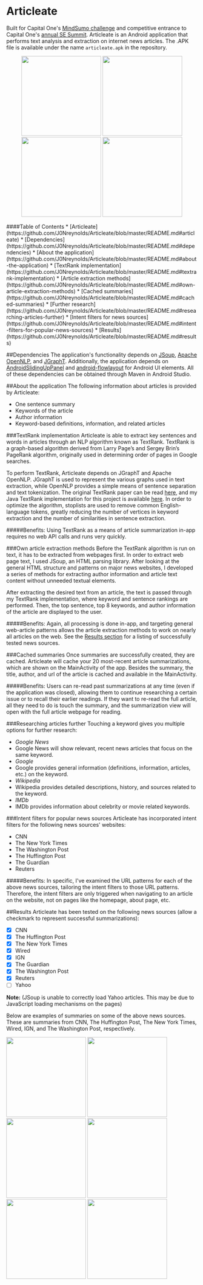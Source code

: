 # Articleate
Built for Capital One's [MindSumo challenge](https://www.mindsumo.com/contests/565) and competitive entrance to Capital One's [annual SE Summit](https://www.youtube.com/watch?v=c5efHTl40dE). Articleate is an Android application that performs text analysis and extraction on internet news articles. The .APK file is available under the name `articleate.apk` in the repository.

<p align="center">
  <img  src="https://raw.githubusercontent.com/J0Nreynolds/Articleate/master/Screenshots/Screenshot_2016-03-28-23-51-11.png" width="210" />

  <img  src="https://raw.githubusercontent.com/J0Nreynolds/Articleate/master/Screenshots/Screenshot_2016-03-27-17-24-46.png" width="210" />

  <img  src="https://raw.githubusercontent.com/J0Nreynolds/Articleate/master/Screenshots/Screenshot_2016-03-27-17-24-53.png" width="210" />


  <img  src="https://github.com/J0Nreynolds/Articleate/blob/master/Screenshots/Screenshot_2016-03-27-18-23-19.png" width="210" />
</p>
####Table of Contents
* [Articleate](https://github.com/J0Nreynolds/Articleate/blob/master/README.md#articleate)
* [Dependencies](https://github.com/J0Nreynolds/Articleate/blob/master/README.md#dependencies)
* [About the application](https://github.com/J0Nreynolds/Articleate/blob/master/README.md#about-the-application)
 * [TextRank implementation](https://github.com/J0Nreynolds/Articleate/blob/master/README.md#textrank-implementation)
 * [Article extraction methods](https://github.com/J0Nreynolds/Articleate/blob/master/README.md#own-article-extraction-methods)
 * [Cached summaries](https://github.com/J0Nreynolds/Articleate/blob/master/README.md#cached-summaries)
 * [Further research](https://github.com/J0Nreynolds/Articleate/blob/master/README.md#researching-articles-further)
 * [Intent filters for news sources](https://github.com/J0Nreynolds/Articleate/blob/master/README.md#intent-filters-for-popular-news-sources)
* [Results](https://github.com/J0Nreynolds/Articleate/blob/master/README.md#results)

##Dependencies
The application's functionality depends on [JSoup](http://jsoup.org/), [Apache OpenNLP](http://opennlp.apache.org/), and [JGraphT](http://jgrapht.org/).
Additionally, the application depends on [AndroidSlidingUpPanel](https://github.com/umano/AndroidSlidingUpPanel) and [android-flowlayout](https://github.com/ApmeM/android-flowlayout) for Android UI elements. All of these dependencies can be obtained through Maven in Android Studio.

##About the application
The following information about articles is provided by
Articleate:

* One sentence summary
* Keywords of the article
* Author information
* Keyword-based definitions, information, and
related articles

###TextRank implementation
Articleate is able to extract key sentences and words in
articles through an NLP algorithm known as TextRank. TextRank is a graph-based
algorithm derived from Larry Page’s and Sergey Brin’s PageRank algorithm,
originally used in determining order of pages in Google searches.

To perform TextRank, Articleate depends on JGraphT and Apache OpenNLP. JGraphT is used to represent the various graphs used in text extraction, while OpenNLP provides a simple means of sentence separation and text tokenization. The original TextRank paper can be read [here](https://web.eecs.umich.edu/~mihalcea/papers/mihalcea.emnlp04.pdf), and my Java TextRank implementation for this project is available [here](https://github.com/J0Nreynolds/Articleate/blob/master/app/src/main/java/textrank/TextRank.java). In order to optimize the algorithm, stoplists are used to remove common English-language tokens, greatly reducing the number of vertices in keyword extraction and the number of similarities in sentence extraction.

#####Benefits:
Using TextRank as a means of article summarization in-app requires no web API calls and runs very quickly.

###Own article extraction methods
Before the TextRank algorithm is run on text, it has to be extracted from webpages first. In order to extract web page text, I used JSoup, an HTML parsing library. After looking at the general HTML structure and patterns on major news websites, I developed a series of methods for extracting author information and article text content without unneeded textual elements.

After extracting the desired text from an article, the text is passed through my TextRank implementation, where keyword and sentence rankings are performed. Then, the top sentence, top 8 keywords, and author information of the article are displayed to the user.

#####Benefits:
Again, all processing is done in-app, and targeting general web-article patterns allows the article extraction methods to work on nearly all articles on the web. See the [Results section](https://github.com/J0Nreynolds/Articleate/blob/master/README.md#results) for a listing of successfully tested news sources.

###Cached summaries
Once summaries are successfully created, they are cached. Articleate will cache your 20 most-recent article summarizations, which are shown on the MainActivity of the app. Besides the summary, the title, author, and url of the article is cached and available in the MainActivity.

#####Benefits:
Users can re-read past summarizations at any time (even if the application was closed), allowing them to continue researching a certain issue or to recall their earlier readings. If they want to re-read the full article, all they need to do is touch the summary, and the summarization view will open with the full article webpage for reading.

###Researching articles further
Touching a keyword gives you multiple options for further research:
* _Google News_
 * Google News will show relevant, recent news articles that focus on the same keyword.
* _Google_
 * Google provides general information (definitions, information, articles, etc.) on the keyword.
* _Wikipedia_
 * Wikipedia provides detailed descriptions, history, and sources related to the keyword.
* _IMDb_
 * IMDb provides information about celebrity or movie related keywords.


###Intent filters for popular news sources
Articleate has incorporated intent filters for the following news sources' websites:

* CNN
* The New York Times
* The Washington Post
* The Huffington Post
* The Guardian
* Reuters

#####Benefits:
In specific, I've examined the URL patterns for each of the above news sources, tailoring the intent filters to those URL patterns. Therefore, the intent filters are only triggered when navigating to an article on the website, not on pages like the homepage, about page, etc.

##Results
Articleate has been tested on the following news sources (allow a checkmark to represent successful summarizations):

- [X] CNN
- [X] The Huffington Post
- [X] The New York Times
- [X] Wired
- [X] IGN
- [X] The Guardian
- [X] The Washington Post
- [X] Reuters
- [ ] Yahoo

**Note:** (JSoup is unable to correctly load Yahoo articles. This may be due to JavaScript loading mechanisms on the pages)

Below are examples of summaries on some of the above news sources. These are summaries from CNN, The Huffington Post, The New York Times, Wired, IGN, and The Washington Post, respectively.

<p display="">
  <img  src="https://raw.githubusercontent.com/J0Nreynolds/Articleate/master/Screenshots/Screenshot_2016-03-27-17-41-54.png" width="210" />

  <img  src="https://raw.githubusercontent.com/J0Nreynolds/Articleate/master/Screenshots/Screenshot_2016-03-27-17-27-53.png" width="210" />

  <img  src="https://raw.githubusercontent.com/J0Nreynolds/Articleate/master/Screenshots/Screenshot_2016-03-27-17-30-57.png" width="210" />

  <img  src="https://raw.githubusercontent.com/J0Nreynolds/Articleate/master/Screenshots/Screenshot_2016-03-27-17-24-53.png" width="210" />

  <img  src="https://raw.githubusercontent.com/J0Nreynolds/Articleate/master/Screenshots/Screenshot_2016-03-27-17-50-06.png" width="210" />

  <img  src="https://raw.githubusercontent.com/J0Nreynolds/Articleate/master/Screenshots/Screenshot_2016-03-27-17-26-35.png" width="210" />
</p>
